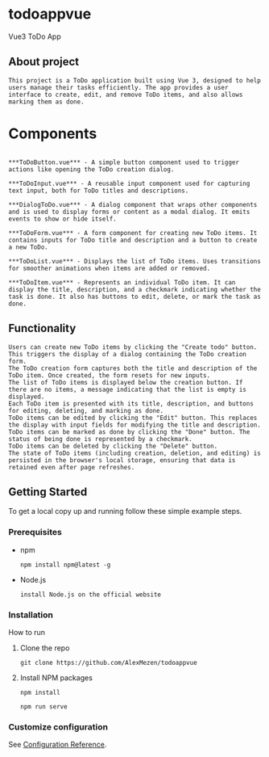 # todoappvue

Vue3 ToDo App

## About project

```
This project is a ToDo application built using Vue 3, designed to help users manage their tasks efficiently. The app provides a user interface to create, edit, and remove ToDo items, and also allows marking them as done.
```

# Components

```***App.vue*** - The main component that orchestrates the entire application. It renders the header, ToDo creation button, ToDo creation dialog, and the list of ToDo items.

***ToDoButton.vue*** - A simple button component used to trigger actions like opening the ToDo creation dialog.

***ToDoInput.vue*** - A reusable input component used for capturing text input, both for ToDo titles and descriptions.

***DialogToDo.vue*** - A dialog component that wraps other components and is used to display forms or content as a modal dialog. It emits events to show or hide itself.

***ToDoForm.vue*** - A form component for creating new ToDo items. It contains inputs for ToDo title and description and a button to create a new ToDo.

***ToDoList.vue*** - Displays the list of ToDo items. Uses transitions for smoother animations when items are added or removed.

***ToDoItem.vue*** - Represents an individual ToDo item. It can display the title, description, and a checkmark indicating whether the task is done. It also has buttons to edit, delete, or mark the task as done.
```

## Functionality

```
Users can create new ToDo items by clicking the "Create todo" button. This triggers the display of a dialog containing the ToDo creation form.
The ToDo creation form captures both the title and description of the ToDo item. Once created, the form resets for new inputs.
The list of ToDo items is displayed below the creation button. If there are no items, a message indicating that the list is empty is displayed.
Each ToDo item is presented with its title, description, and buttons for editing, deleting, and marking as done.
ToDo items can be edited by clicking the "Edit" button. This replaces the display with input fields for modifying the title and description.
ToDo items can be marked as done by clicking the "Done" button. The status of being done is represented by a checkmark.
ToDo items can be deleted by clicking the "Delete" button.
The state of ToDo items (including creation, deletion, and editing) is persisted in the browser's local storage, ensuring that data is retained even after page refreshes.
```

## Getting Started

To get a local copy up and running follow these simple example steps.

### Prerequisites

- npm
  ```
  npm install npm@latest -g
  ```
- Node.js
  ```
  install Node.js on the official website
  ```


### Installation

How to run

1. Clone the repo
   ```
   git clone https://github.com/AlexMezen/todoappvue

2. Install NPM packages
   ```
   npm install
   ```
   ```
   npm run serve
   ```


### Customize configuration

See [Configuration Reference](https://cli.vuejs.org/config/).
